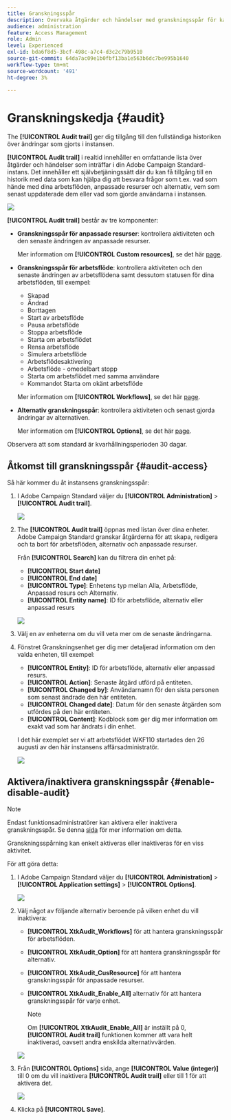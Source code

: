 ```yaml
---
title: Granskningsspår
description: Övervaka åtgärder och händelser med granskningsspår för kampanjer
audience: administration
feature: Access Management
role: Admin
level: Experienced
exl-id: bda6f8d5-3bcf-498c-a7c4-d3c2c79b9510
source-git-commit: 64da7ac09e1b0fbf13ba1e563b6dc7be995b1640
workflow-type: tm+mt
source-wordcount: '491'
ht-degree: 3%

---
```


# Granskningskedja {#audit}

The **[!UICONTROL Audit trail]** ger dig tillgång till den fullständiga historiken över ändringar som gjorts i instansen.

**[!UICONTROL Audit trail]** i realtid innehåller en omfattande lista över åtgärder och händelser som inträffar i din Adobe Campaign Standard-instans. Det innehåller ett självbetjäningssätt där du kan få tillgång till en historik med data som kan hjälpa dig att besvara frågor som t.ex. vad som hände med dina arbetsflöden, anpassade resurser och alternativ, vem som senast uppdaterade dem eller vad som gjorde användarna i instansen.

![](assets/audit-trail.png)

**[!UICONTROL Audit trail]** består av tre komponenter:

* **Granskningsspår för anpassade resurser**: kontrollera aktiviteten och den senaste ändringen av anpassade resurser.

  Mer information om **[!UICONTROL Custom resources]**, se det här [page](../../developing/using/key-steps-to-add-a-resource.md).

* **Granskningsspår för arbetsflöde**: kontrollera aktiviteten och den senaste ändringen av arbetsflödena samt dessutom statusen för dina arbetsflöden, till exempel:

   * Skapad
   * Ändrad
   * Borttagen
   * Start av arbetsflöde
   * Pausa arbetsflöde
   * Stoppa arbetsflöde
   * Starta om arbetsflödet
   * Rensa arbetsflöde
   * Simulera arbetsflöde
   * Arbetsflödesaktivering
   * Arbetsflöde - omedelbart stopp
   * Starta om arbetsflödet med samma användare
   * Kommandot Starta om okänt arbetsflöde

  Mer information om **[!UICONTROL Workflows]**, se det här [page](../../automating/using/get-started-workflows.md).

* **Alternativ granskningsspår**: kontrollera aktiviteten och senast gjorda ändringar av alternativen.

  Mer information om **[!UICONTROL Options]**, se det här [page](../../administration/using/about-campaign-standard-settings.md).

Observera att som standard är kvarhållningsperioden 30 dagar.

## Åtkomst till granskningsspår {#audit-access}

Så här kommer du åt instansens granskningsspår:

1. I Adobe Campaign Standard väljer du **[!UICONTROL Administration]** > **[!UICONTROL Audit trail]**.

   ![](assets/audit-trail.png)

1. The **[!UICONTROL Audit trail]** öppnas med listan över dina enheter. Adobe Campaign Standard granskar åtgärderna för att skapa, redigera och ta bort för arbetsflöden, alternativ och anpassade resurser.

   Från **[!UICONTROL Search]** kan du filtrera din enhet på:

   * **[!UICONTROL Start date]**
   * **[!UICONTROL End date]**
   * **[!UICONTROL Type]**: Enhetens typ mellan Alla, Arbetsflöde, Anpassad resurs och Alternativ.
   * **[!UICONTROL Entity name]**: ID för arbetsflöde, alternativ eller anpassad resurs

   ![](assets/audit-trail_2.png)

1. Välj en av enheterna om du vill veta mer om de senaste ändringarna.

1. Fönstret Granskningsenhet ger dig mer detaljerad information om den valda enheten, till exempel:

   * **[!UICONTROL Entity]**: ID för arbetsflöde, alternativ eller anpassad resurs.
   * **[!UICONTROL Action]**: Senaste åtgärd utförd på entiteten.
   * **[!UICONTROL Changed by]**: Användarnamn för den sista personen som senast ändrade den här entiteten.
   * **[!UICONTROL Changed date]**: Datum för den senaste åtgärden som utfördes på den här entiteten.
   * **[!UICONTROL Content]**: Kodblock som ger dig mer information om exakt vad som har ändrats i din enhet.

   I det här exemplet ser vi att arbetsflödet WKF110 startades den 26 augusti av den här instansens affärsadministratör.

   ![](assets/audit-trail_3.png)

## Aktivera/inaktivera granskningsspår {#enable-disable-audit}

>[!NOTE]
>
> Endast funktionsadministratörer kan aktivera eller inaktivera granskningsspår. Se denna [sida](../../administration/using/users-management.md#functional-administrators) för mer information om detta.

Granskningsspårning kan enkelt aktiveras eller inaktiveras för en viss aktivitet.

För att göra detta:

1. I Adobe Campaign Standard väljer du **[!UICONTROL Administration]** > **[!UICONTROL Application settings]** > **[!UICONTROL Options]**.

   ![](assets/audit-trail_4.png)

1. Välj något av följande alternativ beroende på vilken enhet du vill inaktivera:

   * **[!UICONTROL XtkAudit_Workflows]** för att hantera granskningsspår för arbetsflöden.
   * **[!UICONTROL XtkAudit_Option]** för att hantera granskningsspår för alternativ.
   * **[!UICONTROL XtkAudit_CusResource]** för att hantera granskningsspår för anpassade resurser.
   * **[!UICONTROL XtkAudit_Enable_All]** alternativ för att hantera granskningsspår för varje enhet.

     >[!NOTE]
     >
     >Om **[!UICONTROL XtkAudit_Enable_All]** är inställt på 0, **[!UICONTROL Audit trail]** funktionen kommer att vara helt inaktiverad, oavsett andra enskilda alternativvärden.

   ![](assets/audit-trail_5.png)

1. Från **[!UICONTROL Options]** sida, ange **[!UICONTROL Value (integer)]** till 0 om du vill inaktivera **[!UICONTROL Audit trail]** eller till 1 för att aktivera det.

   ![](assets/audit-trail_6.png)

1. Klicka på **[!UICONTROL Save]**.
